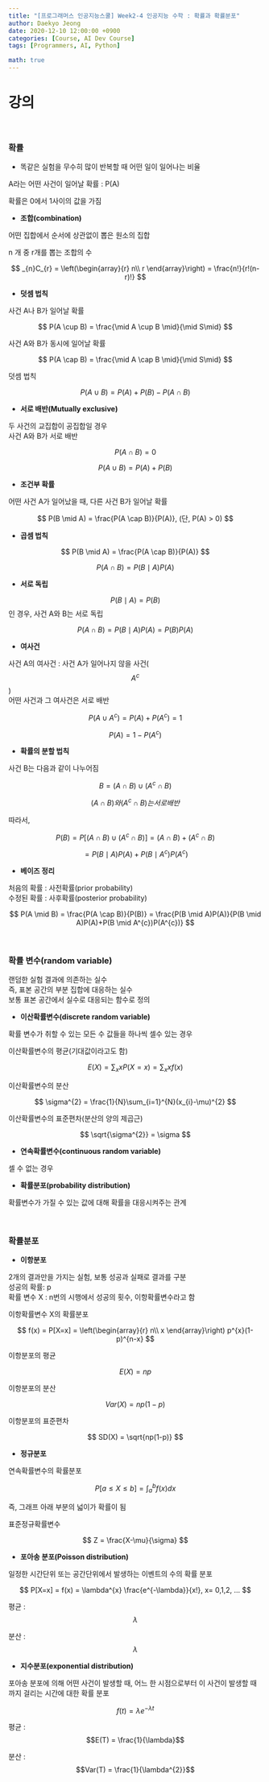 ```yaml
---
title: "[프로그래머스 인공지능스쿨] Week2-4 인공지능 수학 : 확률과 확률분포"
author: Daekyo Jeong
date: 2020-12-10 12:00:00 +0900
categories: [Course, AI Dev Course]
tags: [Programmers, AI, Python]

math: true
---
```


# **강의**   
<br/>

### **확률**  

- 똑같은 실험을 무수히 많이 반복할 때 어떤 일이 일어나는 비율  

A라는 어떤 사건이 일어날 확률 : P(A)  

확률은 0에서 1사이의 값을 가짐  

- **조합(combination)**  

어떤 집합에서 순서에 상관없이 뽑은 원소의 집합  

n 개 중 r개를 뽑는 조합의 수

$$
_{n}C_{r} =
\left(\begin{array}{r}
n\\
r
\end{array}\right)
= \frac{n!}{r!(n-r)!}
$$

- **덧셈 법칙**  

사건 A나 B가 일어날 확률

$$
P(A \cup B) = \frac{\mid A \cup B \mid}{\mid S\mid}
$$

사건 A와 B가 동시에 일어날 확률  

$$
P(A \cap B) = \frac{\mid A \cap B \mid}{\mid S\mid}
$$

덧셈 법칙  

$$
P(A \cup B) = P(A) + P(B) - P(A \cap B)
$$

- **서로 배반(Mutually exclusive)**  

두 사건의 교집합이 공집합일 경우  
사건 A와 B가 서로 배반

$$
P(A \cap B) = 0
$$

$$
P(A \cup B) = P(A) + P(B)
$$

- **조건부 확률**  

어떤 사건 A가 일어났을 때, 다른 사건 B가 일어날 확률  

$$
P(B \mid A) = \frac{P(A \cap B)}{P(A)}, (단, P(A) > 0)
$$

- **곱셈 법칙**  

$$
P(B \mid A) = \frac{P(A \cap B)}{P(A)}
$$

$$
P(A \cap B) = P(B \mid A)P(A)
$$

- **서로 독립**  

$$P(B \mid A) = P(B)$$ 인 경우, 사건 A와 B는 서로 독립  

$$
P(A \cap B) = P(B \mid A)P(A) = P(B)P(A)
$$

- **여사건**  

사건 A의 여사건 : 사건 A가 일어나지 않을 사건($$A^{c}$$)  
어떤 사건과 그 여사건은 서로 배반  

$$
P(A \cup A^{c}) = P(A) + P(A^{c}) = 1
$$

$$
P(A) = 1 - P(A^{c})
$$

- **확률의 분할 법칙**  

사건 B는 다음과 같이 나누어짐  

$$
B = (A \cap B) \cup (A^{c} \cap B)
$$

$$
(A \cap B)와 (A^{c} \cap B)는 서로 배반
$$

따라서,

$$
P(B) = P[(A \cap B) \cup (A^{c} \cap B)] = (A \cap B) + (A^{c} \cap B)
$$

$$
= P(B \mid A)P(A) + P(B \mid A^{c})P(A^{c})
$$


- **베이즈 정리**  

처음의 확률 : 사전확률(prior probability)  
수정된 확률 : 사후확률(posterior probability)  

$$
P(A \mid B) = \frac{P(A \cap B)}{P(B)} = \frac{P(B \mid A)P(A)}{P(B \mid A)P(A)+P(B \mid A^{c})P(A^{c})}
$$

<br/>

### **확률 변수(random variable)**  

랜덤한 실험 결과에 의존하는 실수  
즉, 표본 공간의 부분 집합에 대응하는 실수  
보통 표본 공간에서 실수로 대응되는 함수로 정의  


- **이산확률변수(discrete random variable)**

확률 변수가 취할 수 있는 모든 수 값들을 하나씩 셀수 있는 경우  

이산확률변수의 평균(기대값이라고도 함)  

$$
E(X) = \sum_{x}xP(X=x) = \sum_{x}xf(x)
$$

이산확률변수의 분산  

$$
\sigma^{2} = \frac{1}{N}\sum_{i=1}^{N}(x_{i}-\mu)^{2}
$$

이산확률변수의 표준편차(분산의 양의 제곱근)  

$$
\sqrt{\sigma^{2}} = \sigma
$$

- **연속확률변수(continuous random variable)**  

셀 수 없는 경우  


- **확률분포(probability distribution)**  

확률변수가 가질 수 있는 값에 대해 확률을 대응시켜주는 관계  

<br/>

### **확률분포**  

- **이항분포**  

2개의 결과만을 가지는 실험, 보통 성공과 실패로 결과를 구분  
성공의 확률: p  
확률 변수 X : n번의 시행에서 성공의 횟수, 이항확률변수라고 함  

이항확률변수 X의 확률분포  

$$
f(x) = P[X=x] =
\left(\begin{array}{r}
n\\
x
\end{array}\right)
p^{x}(1-p)^{n-x}
$$

이항분포의 평균  

$$
E(X) = np
$$

이항분포의 분산  

$$
Var(X) = np(1-p)
$$

이항분포의 표준편차  

$$
SD(X) = \sqrt{np(1-p)}
$$

- **정규분포**  

연속확률변수의 확률분포  

$$
P[a \le X \le b] = \int_{a}^{b}f(x)dx
$$

즉, 그래프 아래 부분의 넓이가 확률이 됨  

표준정규확률변수

$$
Z = \frac{X-\mu}{\sigma}
$$

- **포아송 분포(Poisson distribution)**  

일정한 시간단위 또는 공간단위에서 발생하는 이벤트의 수의 확률 분포  

$$
P[X=x] = f(x) = \lambda^{x} \frac{e^{-\lambda}}{x!}, x= 0,1,2, ...
$$

평균 : $$\lambda $$  

분산 : $$\lambda $$  

- **지수분포(exponential distribution)**  

포아송 분포에 의해 어떤 사건이 발생할 때, 어느 한 시점으로부터 이 사건이 발생할 때까지 걸리는 시간에 대한 확률 분포  

$$
f(t) = \lambda e^{-\lambda t}
$$

평균 : $$E(T) = \frac{1}{\lambda}$$  

분산 : $$Var(T) = \frac{1}{\lambda^{2}}$$

<br/>
